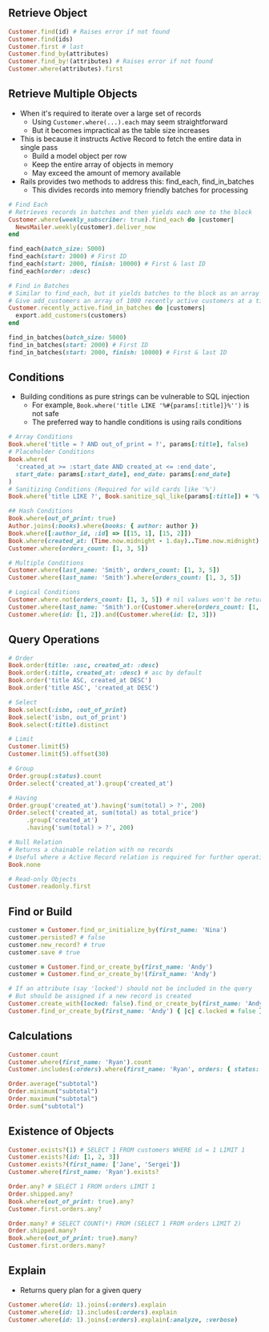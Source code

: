 ## Retrieve Object
```rb
Customer.find(id) # Raises error if not found
Customer.find(ids)
Customer.first # last
Customer.find_by(attributes)
Customer.find_by!(attributes) # Raises error if not found
Customer.where(attributes).first
```

## Retrieve Multiple Objects
- When it's required to iterate over a large set of records
  - Using `Customer.where(...).each` may seem straightforward
  - But it becomes impractical as the table size increases
- This is because it instructs Active Record to fetch the entire data in single pass
  - Build a model object per row
  - Keep the entire array of objects in memory
  - May exceed the amount of memory available
- Rails provides two methods to address this: find_each, find_in_batches
  - This divides records into memory friendly batches for processing

```rb
# Find Each
# Retrieves records in batches and then yields each one to the block
Customer.where(weekly_subscriber: true).find_each do |customer|
  NewsMailer.weekly(customer).deliver_now
end

find_each(batch_size: 5000)
find_each(start: 2000) # First ID
find_each(start: 2000, finish: 10000) # First & last ID
find_each(order: :desc)

# Find in Batches
# Similar to find_each, but it yields batches to the block as an array of model
# Give add_customers an array of 1000 recently active customers at a time
Customer.recently_active.find_in_batches do |customers|
  export.add_customers(customers)
end

find_in_batches(batch_size: 5000)
find_in_batches(start: 2000) # First ID
find_in_batches(start: 2000, finish: 10000) # First & last ID
```

## Conditions
- Building conditions as pure strings can be vulnerable to SQL injection
  - For example, `Book.where('title LIKE '%#{params[:title]}%'')` is not safe
  - The preferred way to handle conditions is using rails conditions

```rb
# Array Conditions
Book.where('title = ? AND out_of_print = ?', params[:title], false)
# Placeholder Conditions
Book.where(
  'created_at >= :start_date AND created_at <= :end_date',
  start_date: params[:start_date], end_date: params[:end_date]
)
# Sanitizing Conditions (Required for wild cards like '%')
Book.where('title LIKE ?', Book.sanitize_sql_like(params[:title]) + '%')

## Hash Conditions
Book.where(out_of_print: true)
Author.joins(:books).where(books: { author: author })
Book.where([:author_id, :id] => [[15, 1], [15, 2]])
Book.where(created_at: (Time.now.midnight - 1.day)..Time.now.midnight)
Customer.where(orders_count: [1, 3, 5])

# Multiple Conditions
Customer.where(last_name: 'Smith', orders_count: [1, 3, 5])
Customer.where(last_name: 'Smith').where(orders_count: [1, 3, 5])

# Logical Conditions
Customer.where.not(orders_count: [1, 3, 5]) # nil values won't be returned
Customer.where(last_name: 'Smith').or(Customer.where(orders_count: [1, 3, 5]))
Customer.where(id: [1, 2]).and(Customer.where(id: [2, 3]))
```

## Query Operations
```rb
# Order
Book.order(title: :asc, created_at: :desc)
Book.order(:title, created_at: :desc) # asc by default
Book.order('title ASC, created_at DESC')
Book.order('title ASC', 'created_at DESC')

# Select
Book.select(:isbn, :out_of_print)
Book.select('isbn, out_of_print')
Book.select(:title).distinct

# Limit
Customer.limit(5)
Customer.limit(5).offset(30)

# Group
Order.group(:status).count
Order.select('created_at').group('created_at')

# Having
Order.group('created_at').having('sum(total) > ?', 200)
Order.select('created_at, sum(total) as total_price')
     .group('created_at')
     .having('sum(total) > ?', 200)

# Null Relation
# Returns a chainable relation with no records
# Useful where a Active Record relation is required for further operations
Book.none

# Read-only Objects
Customer.readonly.first
```

## Find or Build
```rb
customer = Customer.find_or_initialize_by(first_name: 'Nina')
customer.persisted? # false
customer.new_record? # true
customer.save # true

customer = Customer.find_or_create_by(first_name: 'Andy')
customer = Customer.find_or_create_by!(first_name: 'Andy')

# If an attribute (say 'locked') should not be included in the query
# But should be assigned if a new record is created
Customer.create_with(locked: false).find_or_create_by(first_name: 'Andy')
Customer.find_or_create_by(first_name: 'Andy') { |c| c.locked = false }
```

## Calculations
```rb
Customer.count
Customer.where(first_name: 'Ryan').count
Customer.includes(:orders).where(first_name: 'Ryan', orders: { status: 'shipped' }).count

Order.average("subtotal")
Order.minimum("subtotal")
Order.maximum("subtotal")
Order.sum("subtotal")
```

## Existence of Objects
```rb
Customer.exists?(1) # SELECT 1 FROM customers WHERE id = 1 LIMIT 1
Customer.exists?(id: [1, 2, 3])
Customer.exists?(first_name: ['Jane', 'Sergei'])
Customer.where(first_name: 'Ryan').exists?

Order.any? # SELECT 1 FROM orders LIMIT 1
Order.shipped.any?
Book.where(out_of_print: true).any?
Customer.first.orders.any?

Order.many? # SELECT COUNT(*) FROM (SELECT 1 FROM orders LIMIT 2)
Order.shipped.many?
Book.where(out_of_print: true).many?
Customer.first.orders.many?
```

## Explain
- Returns query plan for a given query

```rb
Customer.where(id: 1).joins(:orders).explain
Customer.where(id: 1).includes(:orders).explain
Customer.where(id: 1).joins(:orders).explain(:analyze, :verbose)
```
